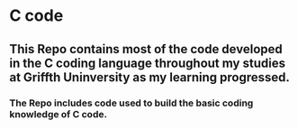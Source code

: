 # C code
## This Repo contains most of the code developed in the C coding language throughout my studies at Griffth Uninversity as my learning progressed.
### The Repo includes code used to build the basic coding knowledge of C code.
